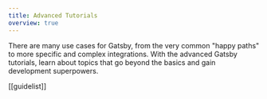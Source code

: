 ```yaml
---
title: Advanced Tutorials
overview: true
---
```


There are many use cases for Gatsby, from the very common "happy paths" to more specific and complex integrations. With the advanced Gatsby tutorials, learn about topics that go beyond the basics and gain development superpowers.

[[guidelist]]

